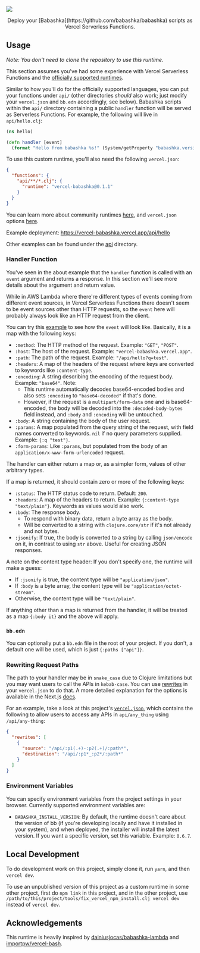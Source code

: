 [<img src="https://og-image.vercel.app/**vercel-babashka**.png?theme=light&md=1&fontSize=100px&images=https%3A%2F%2Fassets.vercel.com%2Fimage%2Fupload%2Ffront%2Fassets%2Fdesign%2Fvercel-triangle-black.svg&images=https://github.com/babashka/babashka/raw/master/logo/icon.svg&widths=184&widths=230&heights=160&heights=230">](https://github.com/cnly/vercel-babashka)

<p align="center">
Deploy your [Babashka](https://github.com/babashka/babashka) scripts as Vercel Serverless Functions.
</p>

## Usage

*Note: You don't need to clone the repository to use this runtime.*

This section assumes you've had some experience with Vercel Serverless
Functions and the [officially supported
runtimes](https://vercel.com/docs/concepts/functions/supported-languages).

Similar to how you'll do for the officially supported languages, you can put
your functions under `api/` (other directories *should* also work; just modify
your `vercel.json` and `bb.edn` accordingly, see below).
Babashka scripts within the `api/` directory containing a public `handler`
function will be served as Serverless Functions.
For example, the following will live in `api/hello.clj`:

```clj
(ns hello)

(defn handler [event]
  (format "Hello from babashka %s!" (System/getProperty "babashka.version")))
```

To use this custom runtime, you'll also need the following `vercel.json`:

```json
{
  "functions": {
    "api/**/*.clj": {
      "runtime": "vercel-babashka@0.1.1"
    }
  }
}
```

You can learn more about community runtimes
[here](https://vercel.com/docs/runtimes#advanced-usage/community-runtimes), and
`vercel.json` options
[here](https://vercel.com/docs/cli#project-configuration).

Example deployment: https://vercel-babashka.vercel.app/api/hello

Other examples can be found under the [api](/api) directory.

### Handler Function

You've seen in the about example that the `handler` function is called with an
`event` argument and returns a response.
In this section we'll see more details about the argument and return value.

While in AWS Lambda where there're different types of events coming from
different event sources, in Vercel Serverless Functions there doesn't seem to
be event sources other than HTTP requests, so the `event` here will probably
always look like an HTTP request from the client.

You can try this [example](https://vercel-babashka.vercel.app/api/echo-pretty)
to see how the `event` will look like.
Basically, it is a map with the following keys:

* `:method`: The HTTP method of the request. Example: `"GET"`, `"POST"`.
* `:host`: The host of the request. Example: `"vercel-babashka.vercel.app"`.
* `:path`: The path of the request. Example: `"/api/hello?q=test"`.
* `:headers`: A map of the headers of the request where keys are converted to
  keywords like `:content-type`.
* `:encoding`: A string describing the encoding of the request body. Example:
  `"base64"`. Note:
  * This runtime automatically decodes base64-encoded bodies and also sets
	`:encoding` to `"base64-decoded"` if that's done.
  * However, if the request is a `multipart/form-data` one and is
	base64-encoded, the body will be decoded into the `:decoded-body-bytes`
	field instead, and `:body` and `:encoding` will be untouched.
* `:body`: A string containing the body of the user request.
* `:params`: A map populated from the query string of the request, with field
  names converted to keywords. `nil` if no query parameters supplied. Example:
  `{:q "test"}`.
* `:form-params`: Like `:params`, but populated from the body of an
  `application/x-www-form-urlencoded` request.

The handler can either return a map or, as a simpler form, values of other
arbitrary types.

If a map is returned, it should contain zero or more of the following keys:

* `:status`: The HTTP status code to return. Default: `200`.
* `:headers`: A map of the headers to return. Example: `{:content-type
  "text/plain"}`. Keywords as values would also work.
* `:body`: The response body.
  * To respond with binary data, return a byte array as the body.
  * Will be converted to a string with `clojure.core/str` if it's not already
	and not bytes.
* `:jsonify`: If true, the body is converted to a string by calling
  `json/encode` on it, in contrast to using `str` above. Useful for creating
  JSON responses.

A note on the content type header: If you don't specify one, the runtime will
make a guess:

* If `:jsonify` is true, the content type will be `"application/json"`.
* If `:body` is a byte array, the content type will be
  `"application/octet-stream"`.
* Otherwise, the content type will be `"text/plain"`.

If anything other than a map is returned from the handler, it will be treated
as a map `{:body it}` and the above will apply.

### `bb.edn`

You can optionally put a `bb.edn` file in the root of your project.
If you don't, a default one will be used, which is just `{:paths ["api"]}`.

### Rewriting Request Paths

The path to your handler may be in `snake_case` due to Clojure limitations but
you may want users to call the APIs in `kebab-case`.
You can use
[rewrites](https://vercel.com/support/articles/can-i-redirect-from-a-subdomain-to-a-subpath)
in your `vercel.json` to do that.
A more detailed explanation for the options is available in the Next.js
[docs](https://nextjs.org/docs/api-reference/next.config.js/rewrites).

For an example, take a look at this project's [`vercel.json`](/vercel.json),
which contains the following to allow users to access any APIs in
`api/any_thing` using `/api/any-thing`:

```json
{
  "rewrites": [
    {
      "source": "/api/:p1(.+)-:p2(.+)/:path*",
      "destination": "/api/:p1*_:p2*/:path*"
    }
  ]
}
```

### Environment Variables

You can specify environment variables from the project settings in your
browser. Currently supported environment variables are:

* `BABASHKA_INSTALL_VERSION`: By default, the runtime doesn't care about the
  version of bb (if you're developing locally and have it installed in your
  system), and when deployed, the installer will install the latest version. If
  you want a specific version, set this variable. Example: `0.6.7`.

## Local Development

To do development work on this project, simply clone it, run `yarn`, and then
`vercel dev`.

To use an unpublished version of this project as a custom runtime in some other
project, first do `npm link` in this project, and in the other project, use
`/path/to/this/project/tools/fix_vercel_npm_install.clj vercel dev` instead of
`vercel dev`.

## Acknowledgements

This runtime is heavily inspired by
[dainiusjocas/babashka-lambda](https://github.com/dainiusjocas/babashka-lambda)
and [importpw/vercel-bash](https://github.com/importpw/vercel-bash).